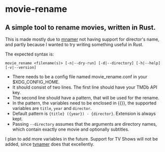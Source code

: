 # movie-rename

## A simple tool to rename movies, written in Rust.

This is made mostly due to [mnamer](https://github.com/jkwill87/mnamer) not having support for director's name, and partly because I wanted to try writing something useful in Rust.

The expected syntax is:

`movie_rename <filename(s)> [-n|--dry-run] [-d|--directory] [-h|--help] [-v|--version]`
- There needs to be a config file named movie_rename.conf in your $XDG_CONFIG_HOME.
- It should consist of two lines. The first line should have your TMDb API key.
- The second line should have a pattern, that will be used for the rename.
- In the pattern, the variables need to be enclosed in {{}}, the supported variables are `title`, `year` and `director`.
- Default pattern is `{title} ({year}) - {director}`. Extension is always kept.
- Passing `--directory` assumes that the arguments are directory names, which contain exactly one movie and optionally subtitles.

I plan to add more variables in the future. Support for TV Shows will not be added, since [tvnamer](https://github.com/dbr/tvnamer) does that excellently.